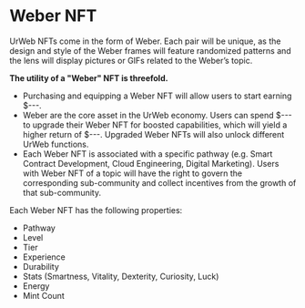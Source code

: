 # Weber NFT

UrWeb NFTs come in the form of Weber. Each pair will be unique, as the design and style of the Weber frames will feature randomized patterns and the lens will display pictures or GIFs related to the Weber’s topic.



**The utility of a "Weber" NFT is threefold.**&#x20;

* Purchasing and equipping a Weber NFT will allow users to start earning $---.&#x20;
* Weber are the core asset in the UrWeb economy. Users can spend $--- to upgrade their Weber NFT for boosted capabilities, which will yield a higher return of $---. Upgraded Weber NFTs will also unlock different UrWeb functions.&#x20;
* Each Weber NFT is associated with a specific pathway (e.g. Smart Contract Development, Cloud Engineering, Digital Marketing). Users with Weber NFT of a topic will have the right to govern the corresponding sub-community and collect incentives from the growth of that sub-community.

Each Weber NFT has the following properties:

* Pathway
* Level&#x20;
* Tier&#x20;
* Experience&#x20;
* Durability&#x20;
* Stats (Smartness, Vitality, Dexterity, Curiosity, Luck)&#x20;
* Energy&#x20;
* Mint Count
